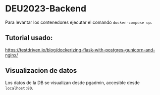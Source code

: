 # DEU2023-Backend

Para levantar los contenedores ejecutar el comando `docker-compose up`.

## Tutorial usado:
https://testdriven.io/blog/dockerizing-flask-with-postgres-gunicorn-and-nginx/

## Visualizacion de datos

Los datos de la DB se visualizan desde pgadmin, accesible desde `localhost:80`.
